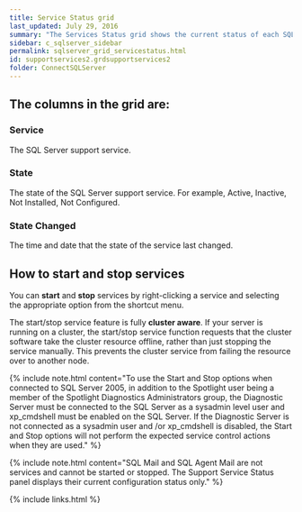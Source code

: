 ```yaml
---
title: Service Status grid
last_updated: July 29, 2016
summary: "The Services Status grid shows the current status of each SQL Server support service."
sidebar: c_sqlserver_sidebar
permalink: sqlserver_grid_servicestatus.html
id: supportservices2.grdsupportservices2
folder: ConnectSQLServer
---
```



## The columns in the grid are:

### Service

The SQL Server support service.

### State

The state of the SQL Server support service. For example, Active, Inactive, Not Installed, Not Configured.

### State Changed

The time and date that the state of the service last changed.

## How to start and stop services

You can **start** and **stop** services by right-clicking a service and selecting the appropriate option from the shortcut menu.

The start/stop service feature is fully **cluster aware**. If your server is running on a cluster, the start/stop service function requests that the cluster software take the cluster resource offline, rather than just stopping the service manually. This prevents the cluster service from failing the resource over to another node.

{% include note.html content="To use the Start and Stop options when connected to SQL Server 2005, in addition to the Spotlight user being a member of the Spotlight Diagnostics Administrators group, the Diagnostic Server must be connected to the SQL Server as a sysadmin level user and xp_cmdshell must be enabled on the SQL Server. If the Diagnostic Server is not connected as a sysadmin user and /or xp_cmdshell is disabled, the Start and Stop options will not perform the expected service control actions when they are used." %}

{% include note.html content="SQL Mail and SQL Agent Mail are not services and cannot be started or stopped. The Support Service Status panel displays their current configuration status only." %}

{% include links.html %}

